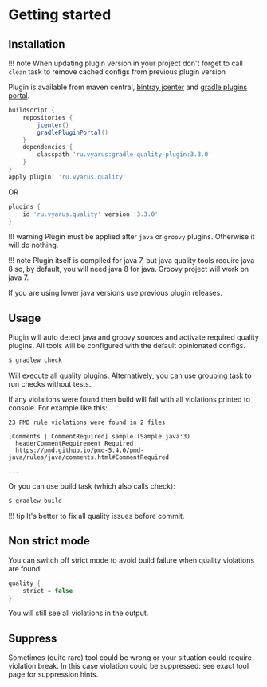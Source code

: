 # Getting started

## Installation

!!! note
    When updating plugin version in your project don't forget to call `clean` task to remove cached configs from previous plugin version

Plugin is available from maven central, [bintray jcenter](https://bintray.com/bintray/jcenter)
and [gradle plugins portal](https://plugins.gradle.org).

```groovy
buildscript {
    repositories {
        jcenter()
        gradlePluginPortal()
    }
    dependencies {
        classpath 'ru.vyarus:gradle-quality-plugin:3.3.0'
    }
}
apply plugin: 'ru.vyarus.quality'
```

OR

```groovy
plugins {
    id 'ru.vyarus.quality' version '3.3.0'
}
```

!!! warning
    Plugin must be applied after `java` or `groovy` plugins. Otherwise it will do nothing.

!!! note
    Plugin itself is compiled for java 7, but java quality tools require java 8 so, by default, 
    you will need java 8 for java. Groovy project will work on java 7. 

If you are using lower java versions use previous plugin releases.

## Usage

Plugin will auto detect java and groovy sources and activate required quality plugins.
All tools will be configured with the default opinionated configs. 

```bash
$ gradlew check
```

Will execute all quality plugins. Alternatively, you can use [grouping task](task/group.md) to run checks without tests.

If any violations were found then build will fail with all violations printed to console. For example like this:

```
23 PMD rule violations were found in 2 files

[Comments | CommentRequired] sample.(Sample.java:3) 
  headerCommentRequirement Required
  https://pmd.github.io/pmd-5.4.0/pmd-java/rules/java/comments.html#CommentRequired
  
...  
```

Or you can use build task (which also calls check): 

```bash
$ gradlew build
```

!!! tip
    It's better to fix all quality issues before commit.

## Non strict mode

You can switch off strict mode to avoid build failure when quality violations are found:

```groovy
quality {
    strict = false
}
```

You will still see all violations in the output.

## Suppress

Sometimes (quite rare) tool could be wrong or your situation
could require violation break. In this case violation could be suppressed: see exact tool page for suppression hints.